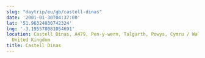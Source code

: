 ```yaml
---
slug: "daytrip/eu/gb/castell-dinas"
date: '2001-01-30T04:37:00'
lat: '51.96324030742324'
lng: '-3.195578081054691'
location: Castell Dinas, A479, Pen-y-wern, Talgarth, Powys, Cymru / Wales, LD3 0ER,
  United Kingdom
title: Castell Dinas
---
```



